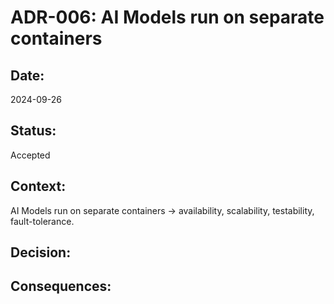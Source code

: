 # ADR-006: AI Models run on separate containers

## Date:
2024-09-26

## Status:
Accepted

## Context:
AI Models run on separate containers → availability, scalability, testability, fault-tolerance.
## Decision:

## Consequences:
